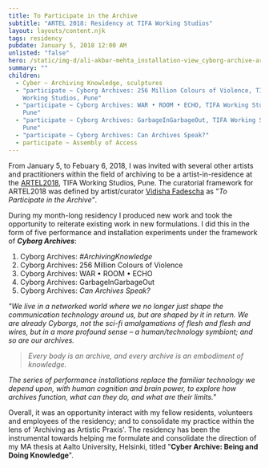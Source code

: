 ```yaml
---
title: To Participate in the Archive
subtitle: "ARTEL 2018: Residency at TIFA Working Studios"
layout: layouts/content.njk
tags: residency
pubdate: January 5, 2018 12:00 AM
unlisted: "false"
hero: /static/img-d/ali-akbar-mehta_installation-view_cyborg-archive-archiving-knowledge_tifa-working-studios_2018.jpg
summary: ""
children:
  - Cyber ~ Archiving Knowledge, sculptures
  - "participate ~ Cyborg Archives: 256 Million Colours of Violence, TIFA
    Working Studios, Pune"
  - "participate ~ Cyborg Archives: WAR • ROOM • ECHO, TIFA Working Studios,
    Pune"
  - "participate ~ Cyborg Archives: GarbageInGarbageOut, TIFA Working Studios,
    Pune"
  - "participate ~ Cyborg Archives: Can Archives Speak?"
  - participate ~ Assembly of Access
---
```

From January 5, to Febuary 6, 2018, I was invited with several other artists and practitioners within the field of archiving to be a artist-in-residence at the [ARTEL2018](http://tifa.edu.in/artel/), TIFA Working Studios, Pune. The curatorial framework for ARTEL2018 was defined by artist/curator [Vidisha Fadescha](http://vidisha-fadescha.com/ASSEMBLY-OF-ACCESS) as "_To Participate in the Archive"_.

During my month-long residency I produced new work and took the opportunity to reiterate existing work in new formulations. I did this in the form of five performance and installation experiments under the framework of _**Cyborg Archives**_:

1. Cyborg Archives: _#ArchivingKnowledge_
2. Cyborg Archives: 256 Million Colours of Violence
3. Cyborg Archives: WAR • ROOM • ECHO
4. Cyborg Archives: GarbageInGarbageOut
5. Cyborg Archives: _Can Archives Speak?_

_"We live in a networked world where we no longer just shape the communication technology around us, but are shaped by it in return. We are already Cyborgs, not the sci-fi amalgamations of flesh and flesh and wires, but in a more profound sense – a human/technology symbiont; and so are our archives._

> _Every body is an archive, and every archive is an embodiment of knowledge._

_The series of performance installations replace the familiar technology we depend upon, with human cognition and brain power, to explore how archives function, what can they do, and what are their limits."_

Overall, it was an opportunity interact with my fellow residents, volunteers and employees of the residency; and to consolidate my practice within the lens of 'Archiving as Artistic Praxis'. The residency has been the instrumental towards helping me formulate and consolidate the direction of my MA thesis at Aalto University, Helsinki, titled "**Cyber Archive: Being and Doing Knowledge**".
